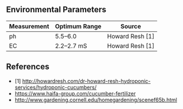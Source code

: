 ## Environmental Parameters

Measurement | Optimum Range | Source
--- | --- | ---
ph | 5.5–6.0 | Howard Resh [1]
EC | 2.2–2.7 mS | Howard Resh [1]

## References

* [1] http://howardresh.com/dr-howard-resh-hydroponic-services/hydroponic-cucumbers/
* https://www.haifa-group.com/cucumber-fertilizer
* http://www.gardening.cornell.edu/homegardening/scenef65b.html
